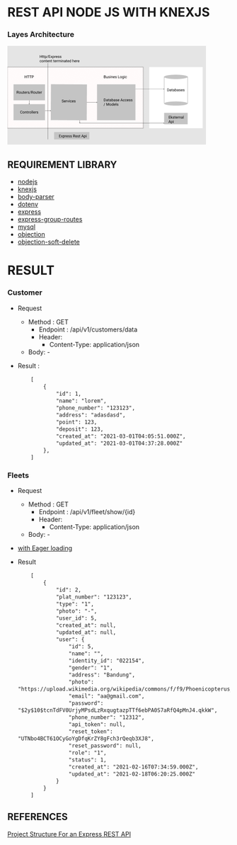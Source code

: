 # REST API NODE JS WITH KNEXJS
### Layes Architecture

![alt text](https://github.com/Ilyasyasin072/rest-api-express/blob/main/Layers.png)

## REQUIREMENT LIBRARY

- [nodejs](https://nodejs.org/en/)
- [knexjs](http://knexjs.org/)
- [body-parser](https://www.npmjs.com/package/body-parser)
- [dotenv](https://www.npmjs.com/package/dotenv)
- [express](https://expressjs.com/)
- [express-group-routes](https://www.npmjs.com/package/express-group-routes)
- [mysql](https://www.npmjs.com/package/mysql)
- [objection](https://vincit.github.io/objection.js/guide/query-examples.html#delete-queries)
- [objection-soft-delete](https://github.com/griffinpp/objection-soft-delete)



# RESULT 

### Customer 

- Request 
    - Method : GET
        - Endpoint : /api/v1/customers/data
        - Header:
            - Content-Type: application/json
    - Body: -

- Result : 

    ```
        [
            {
                "id": 1,
                "name": "lorem",
                "phone_number": "123123",
                "address": "adasdasd",
                "point": 123,
                "deposit": 123,
                "created_at": "2021-03-01T04:05:51.000Z",
                "updated_at": "2021-03-01T04:37:28.000Z"
            },
        ]

    ```
### Fleets
- Request
    - Method : GET
        - Endpoint : /api/v1/fleet/show/{id}
        - Header:
            - Content-Type: application/json
    - Body: -

- [with Eager loading](https://vincit.github.io/objection.js/guide/query-examples.html#eager-loading)
- Result
    ```
        [
            {
                "id": 2,
                "plat_number": "123123",
                "type": "1",
                "photo": "-",
                "user_id": 5,
                "created_at": null,
                "updated_at": null,
                "user": {
                    "id": 5,
                    "name": "",
                    "identity_id": "022154",
                    "gender": "1",
                    "address": "Bandung",
                    "photo": "https://upload.wikimedia.org/wikipedia/commons/f/f9/Phoenicopterus_ruber_in_São_Paulo_Zoo.jpg",
                    "email": "aa@gmail.com",
                    "password": "$2y$10$tcnTdFV0UrjyMPsdLzRxqugtazpTTf6ebPA0S7aRfQ4pMnJ4.qkkW",
                    "phone_number": "12312",
                    "api_token": null,
                    "reset_token": "UTNbo4BCT61OCyGoYgDfqKrZY8gFch3rQeqb3XJ8",
                    "reset_password": null,
                    "role": "1",
                    "status": 1,
                    "created_at": "2021-02-16T07:34:59.000Z",
                    "updated_at": "2021-02-18T06:20:25.000Z"
                }
            }
        ]
    ```

## REFERENCES

[Project Structure For an Express REST API](https://www.coreycleary.me/project-structure-for-an-express-rest-api-when-there-is-no-standard-way)